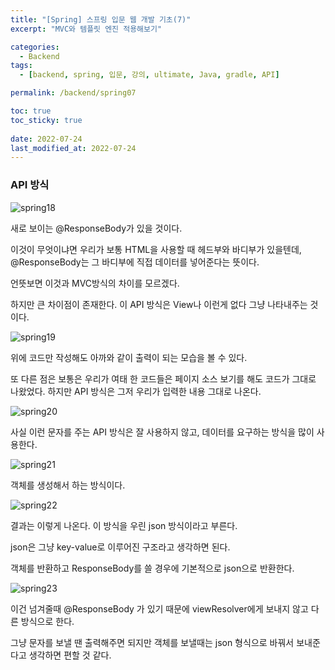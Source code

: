 ```yaml
---
title: "[Spring] 스프링 입문 웹 개발 기초(7)"
excerpt: "MVC와 템플릿 엔진 적용해보기"

categories:
  - Backend
tags:
  - [backend, spring, 입문, 강의, ultimate, Java, gradle, API]

permalink: /backend/spring07

toc: true
toc_sticky: true
 
date: 2022-07-24
last_modified_at: 2022-07-24
---
```


### API 방식

![spring18](https://jsw6701.github.io/assets/images/posts_img/spring/18.png)

새로 보이는 @ResponseBody가 있을 것이다.

이것이 무엇이냐면 우리가 보통 HTML을 사용할 때 헤드부와 바디부가 있을텐데, @ResponseBody는 그 바디부에 직접 데이터를 넣어준다는 뜻이다.

언뜻보면 이것과 MVC방식의 차이를 모르겠다.

하지만 큰 차이점이 존재한다. 이 API 방식은 View나 이런게 없다 그냥 나타내주는 것이다.

![spring19](https://jsw6701.github.io/assets/images/posts_img/spring/19.png)

위에 코드만 작성해도 아까와 같이 출력이 되는 모습을 볼 수 있다.

또 다른 점은 보통은 우리가 여태 한 코드들은 페이지 소스 보기를 해도 코드가 그대로 나왔었다. 하지만 API 방식은 그저 우리가 입력한 내용 그대로 나온다.

![spring20](https://jsw6701.github.io/assets/images/posts_img/spring/20.png)

사실 이런 문자를 주는 API 방식은 잘 사용하지 않고, 데이터를 요구하는 방식을 많이 사용한다.

![spring21](https://jsw6701.github.io/assets/images/posts_img/spring/21.png)

객체를 생성해서 하는 방식이다.

![spring22](https://jsw6701.github.io/assets/images/posts_img/spring/22.png)

결과는 이렇게 나온다. 이 방식을 우린 json 방식이라고 부른다.

json은 그냥 key-value로 이루어진 구조라고 생각하면 된다.

객체를 반환하고 ResponseBody를 쓸 경우에 기본적으로 json으로 반환한다.

![spring23](https://jsw6701.github.io/assets/images/posts_img/spring/23.png)

이건 넘겨줄때 @ResponseBody 가 있기 때문에 viewResolver에게 보내지 않고 다른 방식으로 한다.

그냥 문자를 보낼 땐 출력해주면 되지만 객체를 보낼때는 json 형식으로 바꿔서 보내준다고 생각하면 편할 것 같다.